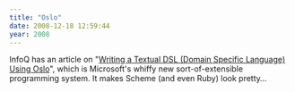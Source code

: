 ```yaml
---
title: "Oslo"
date: 2008-12-18 12:59:44
year: 2008
---
```

InfoQ has an article on "<a href="http://www.infoq.com/articles/natural-language-date-dsl-oslo">Writing a Textual DSL (Domain Specific Language) Using Oslo</a>", which is Microsoft's whiffy new sort-of-extensible programming system.  It makes Scheme (and even Ruby) look pretty…
